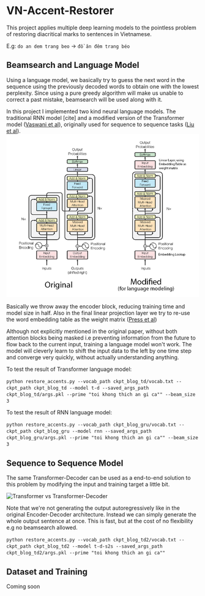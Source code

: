 # VN-Accent-Restorer

This project applies multiple deep learning models to the pointless problem of restoring diacritical marks to sentences in Vietnamese.

E.g: ```do an dem trang beo``` → ```đồ ăn đêm trang béo```

## Beamsearch and Language Model

Using a language model, we basically try to guess the next word in the sequence using the previously decoded words to obtain one with the lowest perplexity.
Since using a pure greedy algorithm will make us unable to correct a past mistake, beamsearch will be used along with it.

In this project I implemented two kind neural language models. The traditional RNN model [cite] and a modified version of the Transformer model ([Vaswani et al](https://arxiv.org/abs/1706.03762)), originally used 
for sequence to sequence tasks ([Liu et al](https://arxiv.org/abs/1801.10198)).
![Transformer vs Transformer-Decoder](img/img1.png)

Basically we throw away the encoder block, reducing training time and model size in half. Also in the final linear projection layer we try to re-use the word embedding table as the weight matrix ([Press et al](https://arxiv.org/abs/1608.05859))


Although not explicitly mentioned in the original paper, without both attention blocks being masked i.e preventing information from the future to flow back to the current input, training a language model won't work.
The model will cleverly learn to shift the input data to the left by one time step and converge very quickly, without actually understanding anything.

To test the result of Transformer language model:

```python restore_accents.py --vocab_path ckpt_blog_td/vocab.txt --ckpt_path ckpt_blog_td --model t-d --saved_args_path ckpt_blog_td/args.pkl --prime "toi khong thich an gi ca"" --beam_size 3```

To test the result of RNN language model:

```python restore_accents.py --vocab_path ckpt_blog_gru/vocab.txt --ckpt_path ckpt_blog_gru --model rnn --saved_args_path ckpt_blog_gru/args.pkl --prime "toi khong thich an gi ca"" --beam_size 3```

## Sequence to Sequence Model
The same Transformer-Decoder can be used as a end-to-end solution to this problem by modifying the input and training target a little bit.

![Transformer vs Transformer-Decoder](img/img2.png)

Note that we're not generating the output autoregressively like in the original Encoder-Decoder architecture. Instead we can simply generate the whole output sentence at once. This is fast, but at the cost of no flexibility e.g no beamsearch allowed.

```python restore_accents.py --vocab_path ckpt_blog_td2/vocab.txt --ckpt_path ckpt_blog_td2 --model t-d-s2s --saved_args_path ckpt_blog_td2/args.pkl --prime "toi khong thich an gi ca""```

## Dataset and Training

Coming soon